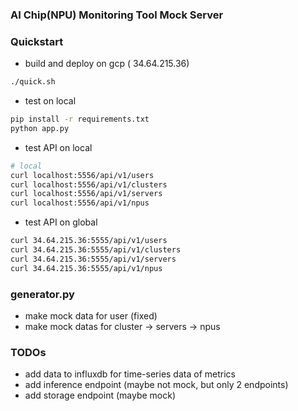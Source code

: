 ### AI Chip(NPU) Monitoring Tool Mock Server


### Quickstart

* build and deploy on gcp ( 34.64.215.36)
```bash
./quick.sh
```

* test on local
```bash
pip install -r requirements.txt
python app.py
```

* test API on local
```bash
# local
curl localhost:5556/api/v1/users
curl localhost:5556/api/v1/clusters
curl localhost:5556/api/v1/servers
curl localhost:5556/api/v1/npus
```

* test API on global
```bash
curl 34.64.215.36:5555/api/v1/users
curl 34.64.215.36:5555/api/v1/clusters
curl 34.64.215.36:5555/api/v1/servers
curl 34.64.215.36:5555/api/v1/npus
```

### generator.py
* make mock data for user (fixed)
* make mock datas for cluster -> servers -> npus 


### TODOs
* add data to influxdb for time-series data of metrics
* add inference endpoint (maybe not mock, but only 2 endpoints)
* add storage endpoint (maybe mock)



